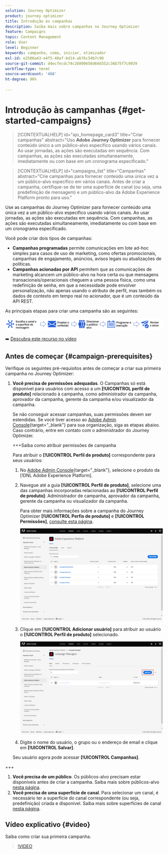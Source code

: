 ```yaml
---
solution: Journey Optimizer
product: journey optimizer
title: Introdução às campanhas
description: Saiba mais sobre campanhas no Journey Optimizer
feature: Campaigns
topic: Content Management
role: User
level: Beginner
keywords: campanha, como, iniciar, otimizador
exl-id: e2506a43-e4f5-48af-bd14-ab76c54b7c90
source-git-commit: d4ecfecdc74c26890658d68d352c36b75f7c9039
workflow-type: tm+mt
source-wordcount: '468'
ht-degree: 96%

---
```


# Introdução às campanhas {#get-started-campaigns}

>[!CONTEXTUALHELP]
>id="ajo_homepage_card3"
>title="Criar campanhas"
>abstract="Uso **Adobe Journey Optimizer** para fornecer conteúdo único a um público-alvo específico usando vários canais. Ao usar jornadas, as ações são executadas em sequência. Com campanhas, as ações são executadas simultaneamente, imediatamente ou com base em um cronograma especificado."


>[!CONTEXTUALHELP]
>id="campaigns_list"
>title="Campanhas"
>abstract="Crie campanhas para fornecer conteúdo uma única vez a um público-alvo específico em vários canais. Antes de criar a campanha, certifique-se de ter uma superfície de canal (ou seja, uma predefinição de mensagem) e um público-alvo da Adobe Experience Platform pronto para uso."

Use as campanhas do Journey Optimizer para fornecer conteúdo uma única vez a um público-alvo específico usando vários canais. Ao usar jornadas, as ações são executadas em sequência. Com campanhas, as ações são executadas simultaneamente, imediatamente ou com base em um cronograma especificado.

Você pode criar dois tipos de campanhas:

* **Campanhas programadas** permite comunicações em lote ad-hoc simples para casos de uso de marketing, como ofertas promocionais, campanhas de engajamento, anúncios, avisos legais ou atualizações de políticas.
* **Campanhas acionadas por API** permitem que as comunicações de marketing alcancem um público-alvo na hora certa ou que mensagens transacionais/operacionais cheguem a uma pessoa física, como uma redefinição de senha, em que a necessidade pode envolver personalização, não apenas usando o atributo de perfil, mas também os dados de contexto em tempo real no acionador, que é um conteúdo da API REST.

As principais etapas para criar uma campanha são as seguintes:

![](assets/create-campaign-process.png)

➡️ [Descubra este recurso no vídeo](#video)

## Antes de começar {#campaign-prerequisites}

Verifique os seguintes pré-requisitos antes de começar a criar sua primeira campanha no Journey Optimizer:

1. **Você precisa de permissões adequadas**. O Campanhas só está disponível para usuários com acesso a um **[!UICONTROL perfil de produto]** relacionado à campanha, como administrador da campanha, aprovador da campanha, gerente da campanha e/ou visualizador da campanha.

   Se não conseguir acessar campanhas, suas permissões devem ser estendidas. Se você tiver acesso ao [Adobe Admin Console](https://adminconsole.adobe.com/){target="_blank"} para sua organização, siga as etapas abaixo. Caso contrário, entre em contato com o administrador do Journey Optimizer.

   +++Saiba como atribuir permissões de campanha

   Para atribuir o **[!UICONTROL Perfil de produto]** correspondente para seus usuários:

   1. No [Adobe Admin Console](https://adminconsole.adobe.com/){target="_blank"}, selecione o produto da [!DNL Adobe Experience Platform].

   1. Navegue até a guia **[!UICONTROL Perfil de produto]**, selecione uma das campanhas incorporadas relacionadas ao **[!UICONTROL Perfil de produto]**: Administrador de campanha, aprovador da campanha, gerente da campanha ou visualizador da campanha.

      Para obter mais informações sobre a campanha do Journey Optimizer **[!UICONTROL Perfis de produto]** e **[!UICONTROL Permissões]**, [consulte esta página](../administration/ootb-product-profiles.md).

      ![](assets/do-not-localize/admin_1.png)

   1. Clique em **[!UICONTROL Adicionar usuário]** para atribuir ao usuário o **[!UICONTROL Perfil de produto]** selecionado.

      ![](assets/do-not-localize/admin_2.png)

   1. Digite o nome do usuário, o grupo ou o endereço de email e clique em **[!UICONTROL Salvar]**.

   Seu usuário agora pode acessar **[!UICONTROL Campanhas]**.

+++

1. **Você precisa de um público**. Os públicos-alvo precisam estar disponíveis antes de criar a campanha. Saiba mais sobre públicos-alvo [nesta página](../audience/about-audiences.md).
1. **Você precisa de uma superfície de canal**. Para selecionar um canal, é necessário ter a superfície do canal correspondente (ou seja, predefinição) criada e disponível. Saiba mais sobre superfícies de canal [nesta página](../configuration/channel-surfaces.md).

## Vídeo explicativo {#video}

Saiba como criar sua primeira campanha.

>[!VIDEO](https://video.tv.adobe.com/v/346680?quality=12)
